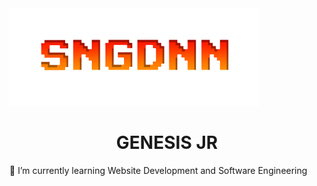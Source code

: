 <img src="default1.png" width="400" alt="SNGDNN Logo">

<h1 align="center">GENESIS JR</h1>
 🌱 I’m currently learning Website Development and Software Engineering
